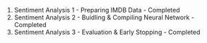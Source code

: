 01. Sentiment Analysis 1 - Preparing IMDB Data - Completed
02. Sentiment Analysis 2 - Buidling & Compiling Neural Network - Completed
03. Sentiment Analysis 3 - Evaluation & Early Stopping - Completed


